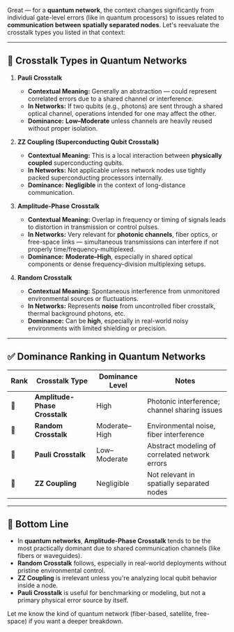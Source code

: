 Great — for a **quantum network**, the context changes significantly from individual gate-level errors (like in quantum processors) to issues related to **communication between spatially separated nodes**. Let's reevaluate the crosstalk types you listed in that context:

---

## 🔄 Crosstalk Types in Quantum Networks

1. **Pauli Crosstalk**

   * **Contextual Meaning:** Generally an abstraction — could represent correlated errors due to a shared channel or interference.
   * **In Networks:** If two qubits (e.g., photons) are sent through a shared optical channel, operations intended for one may affect the other.
   * **Dominance:** **Low–Moderate** unless channels are heavily reused without proper isolation.

2. **ZZ Coupling (Superconducting Qubit Crosstalk)**

   * **Contextual Meaning:** This is a local interaction between **physically coupled** superconducting qubits.
   * **In Networks:** Not applicable unless network nodes use tightly packed superconducting processors internally.
   * **Dominance:** **Negligible** in the context of long-distance communication.

3. **Amplitude-Phase Crosstalk**

   * **Contextual Meaning:** Overlap in frequency or timing of signals leads to distortion in transmission or control pulses.
   * **In Networks:** Very relevant for **photonic channels**, fiber optics, or free-space links — simultaneous transmissions can interfere if not properly time/frequency-multiplexed.
   * **Dominance:** **Moderate–High**, especially in shared optical components or dense frequency-division multiplexing setups.

4. **Random Crosstalk**

   * **Contextual Meaning:** Spontaneous interference from unmonitored environmental sources or fluctuations.
   * **In Networks:** Represents **noise** from uncontrolled fiber crosstalk, thermal background photons, etc.
   * **Dominance:** Can be **high**, especially in real-world noisy environments with limited shielding or precision.

---

## ✅ Dominance Ranking in Quantum Networks

| Rank | Crosstalk Type                | Dominance Level | Notes                                          |
| ---- | ----------------------------- | --------------- | ---------------------------------------------- |
| 🥇   | **Amplitude-Phase Crosstalk** | High            | Photonic interference; channel sharing issues  |
| 🥈   | **Random Crosstalk**          | Moderate–High   | Environmental noise, fiber interference        |
| 🥉   | **Pauli Crosstalk**           | Low–Moderate    | Abstract modeling of correlated network errors |
| 🚫   | **ZZ Coupling**               | Negligible      | Not relevant in spatially separated nodes      |

---

## 🧠 Bottom Line

* In **quantum networks**, **Amplitude-Phase Crosstalk** tends to be the most practically dominant due to shared communication channels (like fibers or waveguides).
* **Random Crosstalk** follows, especially in real-world deployments without pristine environmental control.
* **ZZ Coupling** is irrelevant unless you're analyzing local qubit behavior inside a node.
* **Pauli Crosstalk** is useful for benchmarking or modeling, but not a primary physical error source by itself.

Let me know the kind of quantum network (fiber-based, satellite, free-space) if you want a deeper breakdown.
